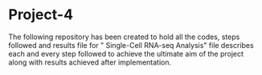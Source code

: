 # Project-4
The following repository has been created to hold all the codes, steps followed and results file for " Single-Cell RNA-seq Analysis" file describes each and every step followed to achieve the ultimate aim of the project along with results achieved after implementation.
